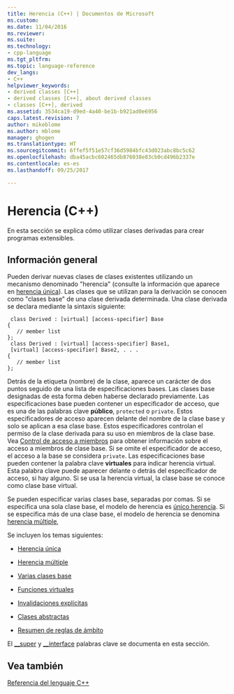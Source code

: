 ```yaml
---
title: Herencia (C++) | Documentos de Microsoft
ms.custom: 
ms.date: 11/04/2016
ms.reviewer: 
ms.suite: 
ms.technology:
- cpp-language
ms.tgt_pltfrm: 
ms.topic: language-reference
dev_langs:
- C++
helpviewer_keywords:
- derived classes [C++]
- derived classes [C++], about derived classes
- classes [C++], derived
ms.assetid: 3534ca19-d9ed-4a40-be1b-b921ad0e6956
caps.latest.revision: 7
author: mikeblome
ms.author: mblome
manager: ghogen
ms.translationtype: HT
ms.sourcegitcommit: 6ffef5f51e57cf36d5984bfc43d023abc8bc5c62
ms.openlocfilehash: dba45acbc602465db876038e83cb0cd496b2337e
ms.contentlocale: es-es
ms.lasthandoff: 09/25/2017

---
```

# <a name="inheritance--c"></a>Herencia (C++)
En esta sección se explica cómo utilizar clases derivadas para crear programas extensibles.  
  
## <a name="overview"></a>Información general  
 Pueden derivar nuevas clases de clases existentes utilizando un mecanismo denominado "herencia" (consulte la información que aparece en [herencia única](../cpp/single-inheritance.md)). Las clases que se utilizan para la derivación se conocen como "clases base" de una clase derivada determinada. Una clase derivada se declara mediante la sintaxis siguiente:  
  
```  
 class Derived : [virtual] [access-specifier] Base  
{  
   // member list  
};  
 class Derived : [virtual] [access-specifier] Base1,  
 [virtual] [access-specifier] Base2, . . .  
{  
   // member list  
};  
```  
  
 Detrás de la etiqueta (nombre) de la clase, aparece un carácter de dos puntos seguido de una lista de especificaciones bases.  Las clases base designadas de esta forma deben haberse declarado previamente.  Las especificaciones base pueden contener un especificador de acceso, que es una de las palabras clave **público**, `protected` o `private`.  Estos especificadores de acceso aparecen delante del nombre de la clase base y solo se aplican a esa clase base.  Estos especificadores controlan el permiso de la clase derivada para su uso en miembros de la clase base.  Vea [Control de acceso a miembros](../cpp/member-access-control-cpp.md) para obtener información sobre el acceso a miembros de clase base.  Si se omite el especificador de acceso, el acceso a la base se considera `private`.  Las especificaciones base pueden contener la palabra clave **virtuales** para indicar herencia virtual.  Esta palabra clave puede aparecer delante o detrás del especificador de acceso, si hay alguno.  Si se usa la herencia virtual, la clase base se conoce como clase base virtual.  
  
 Se pueden especificar varias clases base, separadas por comas.  Si se especifica una sola clase base, el modelo de herencia es [único herencia](../cpp/single-inheritance.md). Si se especifica más de una clase base, el modelo de herencia se denomina [herencia múltiple](http://msdn.microsoft.com/en-us/3b74185e-2beb-4e29-8684-441e51d2a2ca),  
  
 Se incluyen los temas siguientes:  
  
-   [Herencia única](../cpp/single-inheritance.md)  
  
-   [Herencia múltiple](http://msdn.microsoft.com/en-us/3b74185e-2beb-4e29-8684-441e51d2a2ca)  
  
-   [Varias clases base](../cpp/multiple-base-classes.md)  
  
-   [Funciones virtuales](../cpp/virtual-functions.md)  
  
-   [Invalidaciones explícitas](../cpp/explicit-overrides-cpp.md)  
  
-   [Clases abstractas](../cpp/abstract-classes-cpp.md)  
  
-   [Resumen de reglas de ámbito](../cpp/summary-of-scope-rules.md)  
  
 El [__super](../cpp/super.md) y [__interface](../cpp/interface.md) palabras clave se documenta en esta sección.  
  
## <a name="see-also"></a>Vea también  
 [Referencia del lenguaje C++](../cpp/cpp-language-reference.md)
